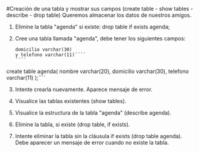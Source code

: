 #Creación de una tabla y mostrar sus campos (create table - show tables - describe - drop table)
Queremos almacenar los datos de nuestros amigos.
1.   Elimine la tabla "agenda" si existe:
  drop table if exists agenda;

2.  Cree una tabla llamada "agenda", debe tener los siguientes campos: 
     ````nombre varchar(20)
     domicilio varchar(30)
     y telefono varchar(11)´´´´
     ´´´´
create table agenda(
   nombre varchar(20),
   domicilio varchar(30),
   telefono varchar(11)
);´´´´

3.   Intente crearla nuevamente. Aparece mensaje de error.

4.   Visualice las tablas existentes (show tables).

5.  Visualice la estructura de la tabla "agenda" (describe agenda).

6.  Elimine la tabla, si existe (drop table, if exists).

7.   Intente eliminar la tabla sin la cláusula if exists (drop table agenda). 
   Debe aparecer un mensaje de error cuando no existe la tabla.
